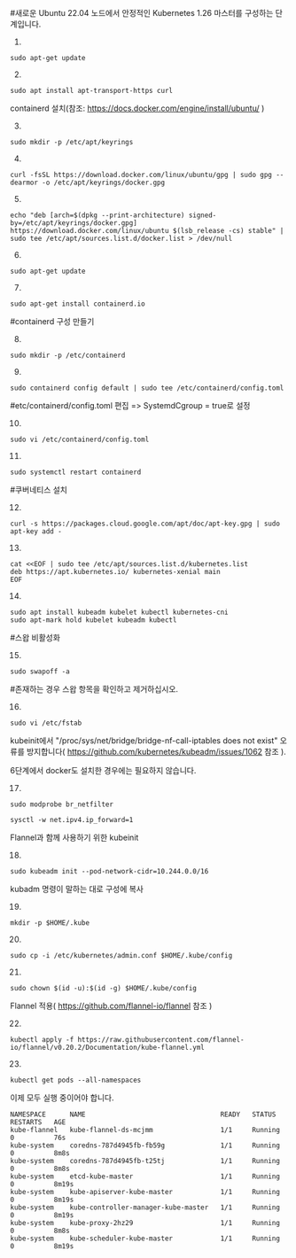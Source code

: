 #새로운 Ubuntu 22.04 노드에서 안정적인 Kubernetes 1.26 마스터를 구성하는 단계입니다.

1.

    sudo apt-get update
2.

    sudo apt install apt-transport-https curl

containerd 설치(참조: https://docs.docker.com/engine/install/ubuntu/ )

3.

    sudo mkdir -p /etc/apt/keyrings
4.

    curl -fsSL https://download.docker.com/linux/ubuntu/gpg | sudo gpg --dearmor -o /etc/apt/keyrings/docker.gpg
5.

    echo "deb [arch=$(dpkg --print-architecture) signed-by=/etc/apt/keyrings/docker.gpg] https://download.docker.com/linux/ubuntu $(lsb_release -cs) stable" | sudo tee /etc/apt/sources.list.d/docker.list > /dev/null
6.

    sudo apt-get update
7.

    sudo apt-get install containerd.io

#containerd 구성 만들기

8.

    sudo mkdir -p /etc/containerd
9.

    sudo containerd config default | sudo tee /etc/containerd/config.toml

#etc/containerd/config.toml 편집 => SystemdCgroup = true로 설정

10.

    sudo vi /etc/containerd/config.toml 
11.

    sudo systemctl restart containerd

#쿠버네티스 설치

12.

    curl -s https://packages.cloud.google.com/apt/doc/apt-key.gpg | sudo apt-key add -  

13.

    cat <<EOF | sudo tee /etc/apt/sources.list.d/kubernetes.list
    deb https://apt.kubernetes.io/ kubernetes-xenial main
    EOF
    
14.

    sudo apt install kubeadm kubelet kubectl kubernetes-cni
    sudo apt-mark hold kubelet kubeadm kubectl

#스왑 비활성화

15.

    sudo swapoff -a

#존재하는 경우 스왑 항목을 확인하고 제거하십시오.

16.

    sudo vi /etc/fstab

kubeinit에서 "/proc/sys/net/bridge/bridge-nf-call-iptables does not exist" 오류를 방지합니다( https://github.com/kubernetes/kubeadm/issues/1062 참조 ). 

6단계에서 docker도 설치한 경우에는 필요하지 않습니다.

17.

    sudo modprobe br_netfilter

    sysctl -w net.ipv4.ip_forward=1
    
Flannel과 함께 사용하기 위한 kubeinit

18.

    sudo kubeadm init --pod-network-cidr=10.244.0.0/16

kubadm 명령이 말하는 대로 구성에 복사

19.

    mkdir -p $HOME/.kube

20.

    sudo cp -i /etc/kubernetes/admin.conf $HOME/.kube/config

21.

    sudo chown $(id -u):$(id -g) $HOME/.kube/config

Flannel 적용( https://github.com/flannel-io/flannel 참조 )

22.

    kubectl apply -f https://raw.githubusercontent.com/flannel-io/flannel/v0.20.2/Documentation/kube-flannel.yml
    
23.

    kubectl get pods --all-namespaces
    
이제 모두 실행 중이어야 합니다.

    NAMESPACE      NAME                                  READY   STATUS    RESTARTS   AGE
    kube-flannel   kube-flannel-ds-mcjmm                 1/1     Running   0          76s
    kube-system    coredns-787d4945fb-fb59g              1/1     Running   0          8m8s
    kube-system    coredns-787d4945fb-t25tj              1/1     Running   0          8m8s
    kube-system    etcd-kube-master                      1/1     Running   0          8m19s
    kube-system    kube-apiserver-kube-master            1/1     Running   0          8m19s
    kube-system    kube-controller-manager-kube-master   1/1     Running   0          8m19s
    kube-system    kube-proxy-2hz29                      1/1     Running   0          8m8s
    kube-system    kube-scheduler-kube-master            1/1     Running   0          8m19s
